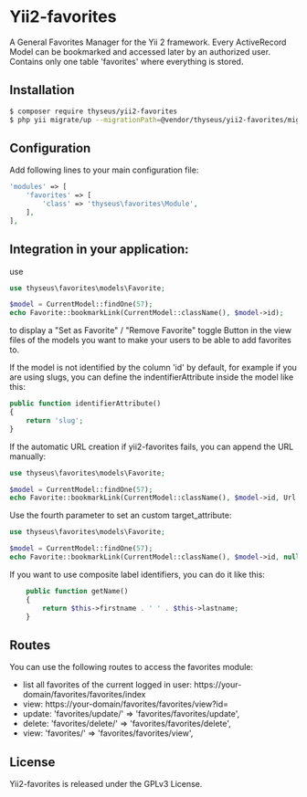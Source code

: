 # Yii2-favorites

A General Favorites Manager for the Yii 2 framework.
Every ActiveRecord Model can be bookmarked and accessed later by an authorized user.
Contains only one table 'favorites' where everything is stored.

## Installation

```bash
$ composer require thyseus/yii2-favorites
$ php yii migrate/up --migrationPath=@vendor/thyseus/yii2-favorites/migrations
```

## Configuration

Add following lines to your main configuration file:

```php
'modules' => [
    'favorites' => [
        'class' => 'thyseus\favorites\Module',
    ],
],
```

## Integration in your application:

use

```php
use thyseus\favorites\models\Favorite;

$model = CurrentModel::findOne(57);
echo Favorite::bookmarkLink(CurrentModel::className(), $model->id);
```

to display a "Set as Favorite" / "Remove Favorite" toggle Button in the view files
of the models you want to make your users to be able to add favorites to.

If the model is not identified by the column 'id' by default, for example if you are 
using slugs, you can define the indentifierAttribute inside the model like this:

```php
public function identifierAttribute()
{
    return 'slug';
}
```

If the automatic URL creation if yii2-favorites fails, you can append the URL manually:

```php
use thyseus\favorites\models\Favorite;

$model = CurrentModel::findOne(57);
echo Favorite::bookmarkLink(CurrentModel::className(), $model->id, Url::to(['fancy-url', 'id' => 1337)]);
```

Use the fourth parameter to set an custom target_attribute:

```php
use thyseus\favorites\models\Favorite;

$model = CurrentModel::findOne(57);
echo Favorite::bookmarkLink(CurrentModel::className(), $model->id, null, 'i_am_referenced_by_this_attribute');
```

If you want to use composite label identifiers, you can do it like this:


```php
    public function getName()
    {
        return $this->firstname . ' ' . $this->lastname;
    }
```

## Routes

You can use the following routes to access the favorites module:

* list all favorites of the current logged in user: https://your-domain/favorites/favorites/index
* view: https://your-domain/favorites/favorites/view?id=<id>
* update: 'favorites/update/<id>' => 'favorites/favorites/update',
* delete: 'favorites/delete/<id>' => 'favorites/favorites/delete',
* view: 'favorites/<id>' => 'favorites/favorites/view',

## License

Yii2-favorites is released under the GPLv3 License.
